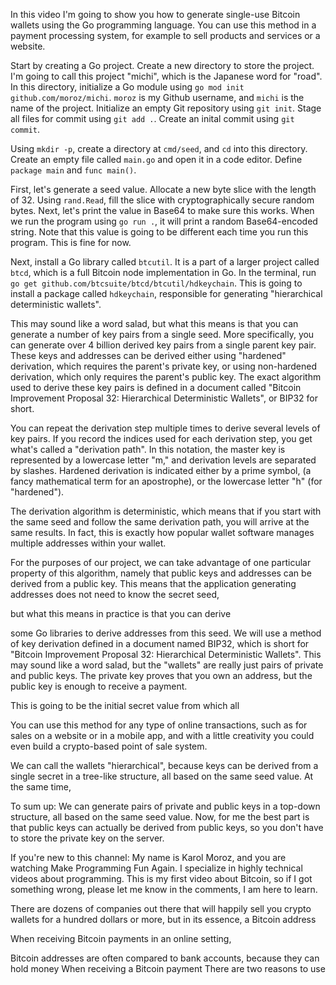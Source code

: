 In this video I'm going to show you how to generate single-use Bitcoin wallets using the Go programming language.
You can use this method in a payment processing system, for example to sell products and services or a website.

Start by creating a Go project.
Create a new directory to store the project.
I'm going to call this project "michi", which is the Japanese word for "road".
In this directory, initialize a Go module using `go mod init github.com/moroz/michi`.
`moroz` is my Github username, and `michi` is the name of the project.
Initialize an empty Git repository using `git init`.
Stage all files for commit using `git add .`. Create an inital commit using `git commit`.

Using `mkdir -p`, create a directory at `cmd/seed`, and `cd` into this directory.
Create an empty file called `main.go` and open it in a code editor.
Define `package main` and `func main()`.

First, let's generate a seed value.
Allocate a new byte slice with the length of 32.
Using `rand.Read`, fill the slice with cryptographically secure random bytes.
Next, let's print the value in Base64 to make sure this works.
When we run the program using `go run .`, it will print a random Base64-encoded string.
Note that this value is going to be different each time you run this program.
This is fine for now.

Next, install a Go library called `btcutil`.
It is a part of a larger project called `btcd`, which is a full Bitcoin node implementation in Go.
In the terminal, run `go get github.com/btcsuite/btcd/btcutil/hdkeychain`.
This is going to install a package called `hdkeychain`, responsible for generating "hierarchical deterministic wallets".

This may sound like a word salad, but what this means is that you can generate a number of key pairs from a single seed.
More specifically, you can generate over 4 billion derived key pairs from a single parent key pair.
These keys and addresses can be derived either using "hardened" derivation, which requires the parent's private key, or using non-hardened derivation, which only requires the parent's public key.
The exact algorithm used to derive these key pairs is defined in a document called "Bitcoin Improvement Proposal 32: Hierarchical Deterministic Wallets", or BIP32 for short.

You can repeat the derivation step multiple times to derive several levels of key pairs.
If you record the indices used for each derivation step, you get what's called a "derivation path".
In this notation, the master key is represented by a lowercase letter "m," and derivation levels are separated by slashes.
Hardened derivation is indicated either by a prime symbol, (a fancy mathematical term for an apostrophe), or the lowercase letter "h" (for "hardened").

The derivation algorithm is deterministic, which means that if you start with the same seed and follow the same derivation path, you will arrive at the same results.
In fact, this is exactly how popular wallet software manages multiple addresses within your wallet.

For the purposes of our project, we can take advantage of one particular property of this algorithm, namely that public keys and addresses can be derived from a public key.
This means that the application generating addresses does not need to know the secret seed, 

but what this means in practice is that you can derive 

some Go libraries to derive addresses from this seed.
We will use a method of key derivation defined in a document named BIP32, which is short for "Bitcoin Improvement Proposal 32: Hierarchical Deterministic Wallets".
This may sound like a word salad, but the "wallets" are really just pairs of private and public keys.
The private key proves that you own an address, but the public key is enough to receive a payment.

This is going to be the initial secret value from which all 

You can use this method for any type of online transactions, such as for sales on a website or in a mobile app, and with a little creativity you could even build a crypto-based point of sale system.

<!-- We need the private key to spend coins, but having just the public key is enough to calculate a Bitcoin address and to receive a payment. -->
We can call the wallets "hierarchical", because keys can be derived from a single secret in a tree-like structure, all based on the same seed value.
At the same time, 
<!-- "Deterministic" means that no matter how many times you perform the same operation, as long as the input values are the same, the result is going to be the same. -->
To sum up: We can generate pairs of private and public keys in a top-down structure, all based on the same seed value.
Now, for me the best part is that public keys can actually be derived from public keys, so you don't have to store the private key on the server.

If you're new to this channel: My name is Karol Moroz, and you are watching Make Programming Fun Again.
I specialize in highly technical videos about programming.
This is my first video about Bitcoin, so if I got something wrong, please let me know in the comments, I am here to learn.

There are dozens of companies out there that will happily sell you crypto wallets for a hundred dollars or more, but in its essence, a Bitcoin address 

When receiving Bitcoin payments in an online setting, 

Bitcoin addresses are often compared to bank accounts, because they can hold money
When receiving a Bitcoin payment
There are two reasons to use 
